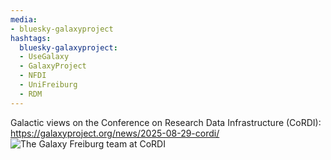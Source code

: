 ```yaml
---
media:
- bluesky-galaxyproject
hashtags:
  bluesky-galaxyproject:
  - UseGalaxy
  - GalaxyProject
  - NFDI
  - UniFreiburg
  - RDM
---
```

Galactic views on the Conference on Research Data Infrastructure (CoRDI):
https://galaxyproject.org/news/2025-08-29-cordi/
![The Galaxy Freiburg team at CoRDI](https://galaxyproject.org/assets/static/Cordi_2025.42db587.2930e5ecf8f2e0b8257e40995f483c5d.jpg)